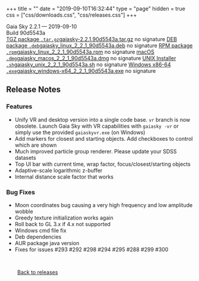 +++
title = ""
date = "2019-09-10T16:32:44"
type = "page"
hidden = true
css = ["css/downloads.css", "css/releases.css"]
+++

<div class="download-container">
<div id="download-title">
<i class="fa-solid fa-tag"></i>
Gaia Sky <span class="downloads-version">2.2.1</span> — <i class="fa-solid fa-clock"></i>
<time class="downloads-releasedate" datetime="2019-09-10T16:32:44" title="Published: 2019-09-10T16:32:44">2019-09-10</time></div>
<div class="downloads-build">Build 90d5543a</div>
<div class="download-section">
<a href="https://gaia.ari.uni-heidelberg.de/gaiasky/releases/2.2.1.90d5543a/gaiasky-2.2.1.90d5543a.tar.gz" class="download-button"><i class="fa-solid fa-file-zipper"></i> TGZ package <code>.tar.gz</code><span class="download-sub">gaiasky-2.2.1.90d5543a.tar.gz</span></a>
<span class="signature">no signature</span>
<a href="https://gaia.ari.uni-heidelberg.de/gaiasky/releases/2.2.1.90d5543a/gaiasky_linux_2_2_1_90d5543a.deb" class="download-button"><i class="fa-brands fa-debian"></i> DEB package <code>.deb</code><span class="download-sub">gaiasky_linux_2_2_1_90d5543a.deb</span></a>
<span class="signature">no signature</span>
<a href="https://gaia.ari.uni-heidelberg.de/gaiasky/releases/2.2.1.90d5543a/gaiasky_linux_2_2_1_90d5543a.rpm" class="download-button"><i class="fa-brands fa-fedora"></i> RPM package <code>.rpm</code><span class="download-sub">gaiasky_linux_2_2_1_90d5543a.rpm</span></a>
<span class="signature">no signature</span>
<a href="https://gaia.ari.uni-heidelberg.de/gaiasky/releases/2.2.1.90d5543a/gaiasky_macos_2_2_1_90d5543a.dmg" class="download-button"><i class="fa-brands fa-apple"></i> macOS <code>.dmg</code><span class="download-sub">gaiasky_macos_2_2_1_90d5543a.dmg</span></a>
<span class="signature">no signature</span>
<a href="https://gaia.ari.uni-heidelberg.de/gaiasky/releases/2.2.1.90d5543a/gaiasky_unix_2_2_1_90d5543a.sh" class="download-button"><i class="fa fa-terminal"></i> UNIX Installer <code>.sh</code><span class="download-sub">gaiasky_unix_2_2_1_90d5543a.sh</span></a>
<span class="signature">no signature</span>
<a href="https://gaia.ari.uni-heidelberg.de/gaiasky/releases/2.2.1.90d5543a/gaiasky_windows-x64_2_2_1_90d5543a.exe" class="download-button"><i class="fa-brands fa-windows"></i> Windows x86-64 <code>.exe</code><span class="download-sub">gaiasky_windows-x64_2_2_1_90d5543a.exe</span></a>
<span class="signature">no signature</span>
</div>
</div>

<section class="release-notes">

# Release Notes

### Features
* Unify VR and desktop version into a single code base. `vr` branch is now obsolete. Launch Gaia Sky with VR capabilities with `gaiasky -vr` or simply use the provided `gaiaskyvr.exe` (on Windows)
* Add markers for closest and starting objects. Add checkboxes to control which are shown
* Much improved particle group renderer. Please update your SDSS datasets
* Top UI bar with current time, wrap factor, focus/closest/starting objects
* Adaptive-scale logarithmic z-buffer
* Internal distance scale factor that works


### Bug Fixes
* Moon coordinates bug causing a very high frequency and low amplitude wobble
* Greedy texture initialization works again
* Roll back to GL 3.x if 4.x not supported
* Windows cmd file fix
* Deb dependencies
* AUR package java version
* Fixes for issues #293 #292 #298 #294 #295 #288 #299 #300
</section>


<p class="center-text" style="padding: 30px;">
<i class="fa-solid fa-circle-arrow-left"></i> <a href="/downloads/releases">Back to releases</a>
</p>

